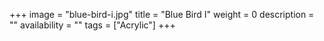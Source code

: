+++
image = "blue-bird-i.jpg"
title = "Blue Bird I"
weight = 0
description = ""
availability = ""
tags = ["Acrylic"]
+++
